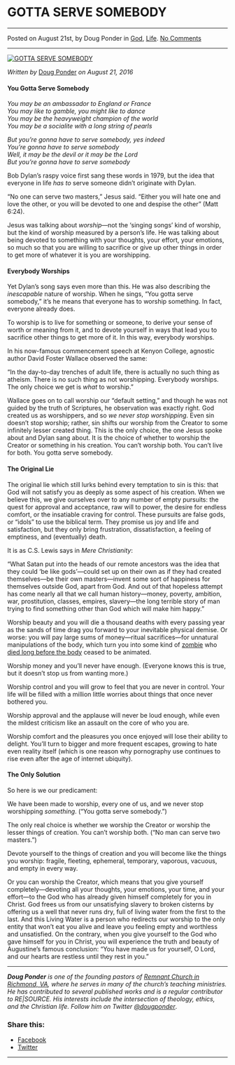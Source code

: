 GOTTA SERVE SOMEBODY
====================

* * *

Posted on August 21st, by Doug Ponder in [God](http://www.remnantresource.org/category/god/), [Life](http://www.remnantresource.org/category/life/). [No Comments](http://www.remnantresource.org/gotta-serve-somebody/#respond)

* * *

[![GOTTA SERVE SOMEBODY](http://www.remnantresource.org/wp-content/uploads/2016/08/Gottaserve.jpg)](http://www.remnantresource.org/wp-content/uploads/2016/08/Gottaserve.jpg)  

_Written by_ [Doug Ponder](http://www.remnantresource.org/author/doug-ponder/ "Posts by Doug Ponder") _on August 21, 2016_

#### **You Gotta Serve Somebody**

_You may be an ambassador to England or France_  
_You may like to gamble, you might like to dance_  
_You may be the heavyweight champion of the world_  
_You may be a socialite with a long string of pearls_

_But you’re gonna have to serve somebody, yes indeed_  
_You’re gonna have to serve somebody_  
_Well, it may be the devil or it may be the Lord_  
_But you’re gonna have to serve somebody_

Bob Dylan’s raspy voice first sang these words in 1979, but the idea that everyone in life _has to_ serve someone didn’t originate with Dylan.

“No one can serve two masters,” Jesus said. “Either you will hate one and love the other, or you will be devoted to one and despise the other” (Matt 6:24).

Jesus was talking about _worship_—not the ‘singing songs’ kind of worship, but the kind of worship measured by a person’s life. He was talking about being devoted to something with your thoughts, your effort, your emotions, so much so that you are willing to sacrifice or give up other things in order to get more of whatever it is you are worshipping.

#### **Everybody Worships**

Yet Dylan’s song says even more than this. He was also describing the _inescapable_ nature of worship. When he sings, “You gotta serve somebody,” it’s he means that everyone has to worship something. In fact, everyone already does.

To worship is to live for something or someone, to derive your sense of worth or meaning from it, and to devote yourself in ways that lead you to sacrifice other things to get more of it. In this way, everybody worships.

In his now-famous commencement speech at Kenyon College, agnostic author David Foster Wallace observed the same:

“In the day-to-day trenches of adult life, there is actually no such thing as atheism. There is no such thing as not worshipping. Everybody worships. The only choice we get is _what_ to worship.”

Wallace goes on to call worship our “default setting,” and though he was not guided by the truth of Scriptures, he observation was exactly right. God created us as worshippers, and so _we never stop worshipping_. Even sin doesn’t stop worship; rather, sin shifts our worship from the Creator to some infinitely lesser created thing. This is the only choice, the one Jesus spoke about and Dylan sang about. It is the choice of whether to worship the Creator or something in his creation. You can’t worship both. You can’t live for both. You gotta serve somebody.

#### **The Original Lie**

The original lie which still lurks behind every temptation to sin is this: that God will not satisfy you as deeply as some aspect of his creation. When we believe this, we give ourselves over to any number of empty pursuits: the quest for approval and acceptance, raw will to power, the desire for endless comfort, or the insatiable craving for control. These pursuits are false gods, or “idols” to use the biblical term. They promise us joy and life and satisfaction, but they only bring frustration, dissatisfaction, a feeling of emptiness, and (eventually) death.

It is as C.S. Lewis says in _Mere Christianity_:

“What Satan put into the heads of our remote ancestors was the idea that they could ‘be like gods’—could set up on their own as if they had created themselves—be their own masters—invent some sort of happiness for themselves outside God, apart from God. And out of that hopeless attempt has come nearly all that we call human history—money, poverty, ambition, war, prostitution, classes, empires, slavery—the long terrible story of man trying to find something other than God which will make him happy.”

Worship beauty and you will die a thousand deaths with every passing year as the sands of time drag you forward to your inevitable physical demise. Or worse: you will pay large sums of money—ritual sacrifices—for unnatural manipulations of the body, which turn you into some kind of [zombie](http://www.stickyday.com/wp-content/uploads/2015/10/Donatella-Versace.jpg) who [died long before the body](http://img2.izismile.com/img/img5/20121107/640/the_horrors_of_terrible_plastic_surgery_640_19.jpg) ceased to be animated.

Worship money and you’ll never have enough. (Everyone knows this is true, but it doesn’t stop us from wanting more.)

Worship control and you will grow to feel that you are never in control. Your life will be filled with a million little worries about things that once never bothered you.

Worship approval and the applause will never be loud enough, while even the mildest criticism like an assault on the core of who you are.

Worship comfort and the pleasures you once enjoyed will lose their ability to delight. You’ll turn to bigger and more frequent escapes, growing to hate even reality itself (which is one reason why pornography use continues to rise even after the age of internet ubiquity).

#### **The Only Solution**

So here is we our predicament:

We have been made to worship, every one of us, and we never stop worshipping _something_. (“You gotta serve somebody.”)

The only real choice is whether we worship the Creator or worship the lesser things of creation. You can’t worship both. (“No man can serve two masters.”)

Devote yourself to the things of creation and you will become like the things you worship: fragile, fleeting, ephemeral, temporary, vaporous, vacuous, and empty in every way.

Or you can worship the Creator, which means that you give yourself completely—devoting all your thoughts, your emotions, your time, and your effort—to the God who has already given himself completely for you in Christ. God frees us from our unsatisfying slavery to broken cisterns by offering us a well that never runs dry, full of living water from the first to the last. And this Living Water is a person who redirects our worship to the only entity that won’t eat you alive and leave you feeling empty and worthless and unsatisfied. On the contrary, when you give yourself to the God who gave himself for you in Christ, you will experience the truth and beauty of Augustine’s famous conclusion: “You have made us for yourself, O Lord, and our hearts are restless until they rest in you.”

* * *

_**Doug Ponder** is one of the founding pastors of [Remnant Church in Richmond, VA](http://www.remnantrichmond.org/), where he serves in many of the church’s teaching ministries. He has contributed to several published works and is a regular contributor to RE|SOURCE. His interests include the intersection of theology, ethics, and the Christian life. Follow him on Twitter [@dougponder](https://twitter.com/dougponder)_.

### Share this:

*   [Facebook](http://www.remnantresource.org/gotta-serve-somebody/?share=facebook "Click to share on Facebook")
*   [Twitter](http://www.remnantresource.org/gotta-serve-somebody/?share=twitter "Click to share on Twitter")

  

* * *

